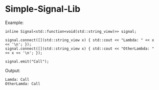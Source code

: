 # Simple-Signal-Lib

Example:
```
inline Signal<std::function<void(std::string_view)>> signal;

signal.connect([](std::string_view x) { std::cout << "Lambda: " << x << '\n'; });
signal.connect([](std::string_view x) { std::cout << "OtherLambda: " << x << '\n'; });

signal.emit("Call");
```
Output:

```
Lamda: Call
OtherLamda: Call
```

